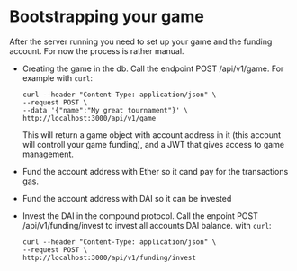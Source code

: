 
# Bootstrapping your game

After the server running you need to set up your game and the funding account.
For now the process is rather manual.

- Creating the game in the db. 
  Call the endpoint POST /api/v1/game. For example with `curl`:
  
  ```
  curl --header "Content-Type: application/json" \
  --request POST \
  --data '{"name":"My great tournament"}' \
  http://localhost:3000/api/v1/game
  ```

  This will return a game object with account address in it (this account will controll your game funding), and a JWT that gives access to game management.

- Fund the account address with Ether so it cand pay for the transactions gas.

- Fund the account address with DAI so it can be invested

- Invest the DAI in the compound protocol. 
  Call the enpoint POST /api/v1/funding/invest to invest all accounts DAI balance. with `curl`:

    ```
  curl --header "Content-Type: application/json" \
  --request POST \
  http://localhost:3000/api/v1/funding/invest
  ```